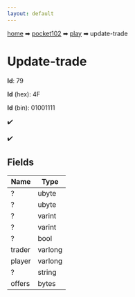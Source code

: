 ```yaml
---
layout: default
---
```


[home](/) ➡ [pocket102](/protocol/pocket102) ➡ [play](/protocol/pocket102/play) ➡ update-trade

# Update-trade

**Id**: 79

**Id** (hex): 4F

**Id** (bin): 01001111

✔️

✔️

## Fields

Name | Type
---|---
? | ubyte
? | ubyte
? | varint
? | varint
? | bool
trader | varlong
player | varlong
? | string
offers | bytes

